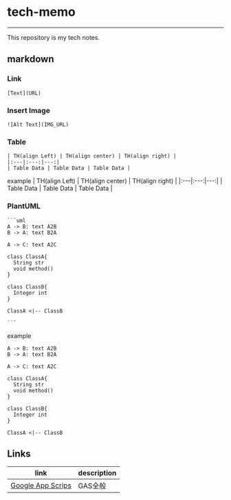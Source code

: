 # tech-memo
---

This repository is my tech notes.

## markdown
### Link
```
[Text](URL)
```

### Insert Image
```
![Alt Text](IMG_URL)
```

### Table
```
| TH(align Left) | TH(align center) | TH(align right) |
|:---|:---:|---:|
| Table Data | Table Data | Table Data |
```

example
| TH(align Left) | TH(align center) | TH(align right) |
|:---|:---:|---:|
| Table Data | Table Data | Table Data |


### PlantUML
~~~
```uml
A -> B: text A2B
B -> A: text B2A

A -> C: text A2C

class ClassA{
  String str
  void method()
}

class ClassB{
  Integer int
}

ClassA <|-- ClassB

```
~~~

example
```uml
A -> B: text A2B
B -> A: text B2A

A -> C: text A2C

class ClassA{
  String str
  void method()
}

class ClassB{
  Integer int
}

ClassA <|-- ClassB
```

## Links
|link|description|
|----|----|
| [Google App Scrips](/google/gas.md) | GAS全般 |